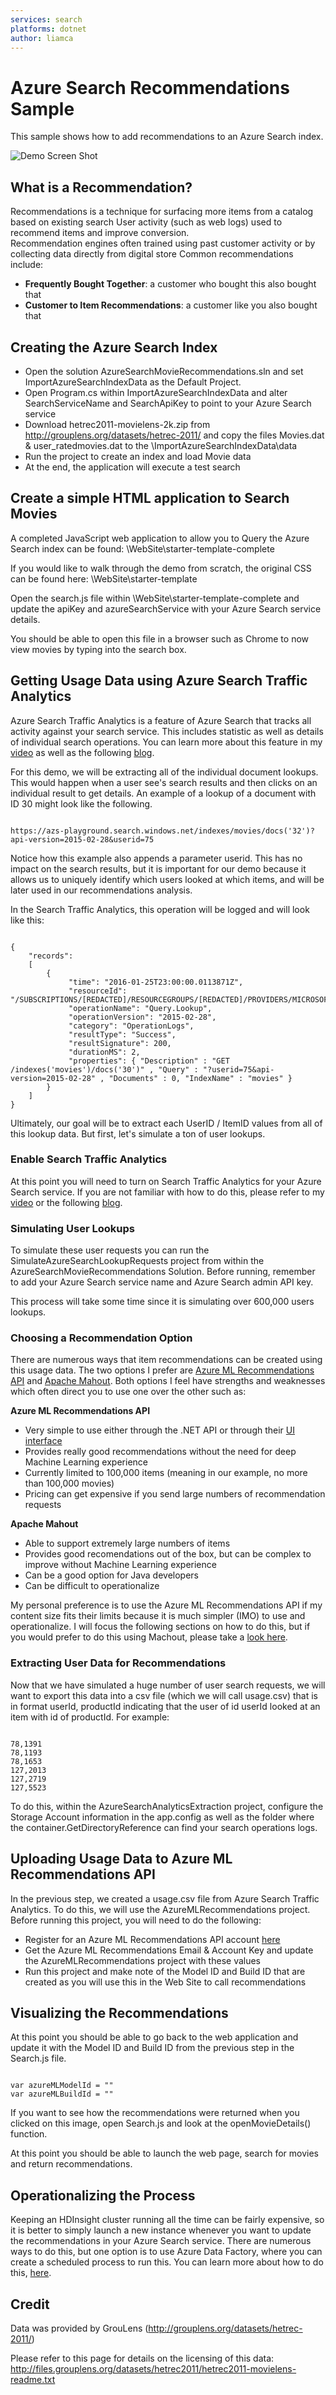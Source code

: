 ```yaml
---
services: search
platforms: dotnet
author: liamca
---
```


# Azure Search Recommendations Sample

This sample shows how to add recommendations to an Azure Search index.  

![Demo Screen Shot](https://raw.githubusercontent.com/liamca/azure-search-recommendations/master/product_recommendations.png)

## What is a Recommendation?

Recommendations is a technique for surfacing more items from a catalog based on existing search User activity (such as web logs) used to recommend items and improve conversion.  
Recommendation engines often trained using past customer activity or by collecting data directly from digital store
Common recommendations include: 
- <b>Frequently Bought Together</b>: a customer who bought this also bought that
- <b>Customer to Item Recommendations</b>: a customer like you also bought that

## Creating the Azure Search Index

- Open the solution AzureSearchMovieRecommendations.sln and set ImportAzureSearchIndexData as the Default Project.  
- Open Program.cs within ImportAzureSearchIndexData and alter SearchServiceName and SearchApiKey to point to your Azure Search service
- Download hetrec2011-movielens-2k.zip from http://grouplens.org/datasets/hetrec-2011/ and copy the files Movies.dat & user_ratedmovies.dat to the \ImportAzureSearchIndexData\data
- Run the project to create an index and load Movie data 
- At the end, the application will execute a test search

## Create a simple HTML application to Search Movies

A completed JavaScript web application to allow you to Query the Azure Search index can be found: 
\WebSite\starter-template-complete

If you would like to walk through the demo from scratch, the original CSS can be found here:
\WebSite\starter-template

Open the search.js file within \WebSite\starter-template-complete and update the apiKey and azureSearchService with your Azure Search service details.

You should be able to open this file in a browser such as Chrome to now view movies by typing into the search box.

## Getting Usage Data using Azure Search Traffic Analytics
Azure Search Traffic Analytics is a feature of Azure Search that tracks all activity against your search service.  This includes statistic as well as details of individual search operations.  You can learn more about this feature in my [video](https://channel9.msdn.com/Shows/Data-Exposed/Custom-Analyzers-Search-Analytics--Portal-Querying-in-Azure-Search) as well as the following [blog](https://azure.microsoft.com/en-us/documentation/articles/search-traffic-analytics/).

For this demo, we will be extracting all of the individual document lookups.  This would happen when a user see's search results and then clicks on an individual result to get details.  An example of a lookup of a document with ID 30 might look like the following.
<pre><code>
https://azs-playground.search.windows.net/indexes/movies/docs('32')?api-version=2015-02-28&userid=75
</code></pre>
Notice how this example also appends a parameter userid.  This has no impact on the search results, but it is important for our demo because it allows us to uniquely identify which users looked at which items, and will be later used in our recommendations analysis.

In the Search Traffic Analytics, this operation will be logged and will look like this:
<pre><code>
{
	"records": 
	[
		{
			 "time": "2016-01-25T23:00:00.0113871Z",
			 "resourceId": "/SUBSCRIPTIONS/[REDACTED]/RESOURCEGROUPS/[REDACTED]/PROVIDERS/MICROSOFT.SEARCH/SEARCHSERVICES/[REDACTED]",
			 "operationName": "Query.Lookup",
			 "operationVersion": "2015-02-28",
			 "category": "OperationLogs",
			 "resultType": "Success",
			 "resultSignature": 200,
			 "durationMS": 2,
			 "properties": { "Description" : "GET /indexes('movies')/docs('30')" , "Query" : "?userid=75&api-version=2015-02-28" , "Documents" : 0, "IndexName" : "movies" }
		}
	]
}
</code></pre>

Ultimately, our goal will be to extract each UserID / ItemID values from all of this lookup data.  But first, let's simulate a ton of user lookups.

### Enable Search Traffic Analytics

At this point you will need to turn on Search Traffic Analytics for your Azure Search service.  If you are not familiar with how to do this, please refer to my [video](https://channel9.msdn.com/Shows/Data-Exposed/Custom-Analyzers-Search-Analytics--Portal-Querying-in-Azure-Search) or the following [blog](https://azure.microsoft.com/en-us/documentation/articles/search-traffic-analytics/).

### Simulating User Lookups

To simulate these user requests you can run the SimulateAzureSearchLookupRequests project from within the AzureSearchMovieRecommendations Solution.  Before running, remember to add your Azure Search service name and Azure Search admin API key.  

This process will take some time since it is simulating over 600,000 users lookups.  

### Choosing a Recommendation Option

There are numerous ways that item recommendations can be created using this usage data.  The two options I prefer are [Azure ML Recommendations API](http://datamarket.azure.com/dataset/amla/recommendations) and [Apache Mahout](http://mahout.apache.org/).  Both options I feel have strengths and weaknesses which often direct you to use one over the other such as:

<b>Azure ML Recommendations API</b>
- Very simple to use either through the .NET API or through their [UI interface](http://recommendations.azurewebsites.net)
- Provides really good recommendations without the need for deep Machine Learning experience
- Currently limited to 100,000 items (meaning in our example, no more than 100,000 movies)
- Pricing can get expensive if you send large numbers of recommendation requests 

<b>Apache Mahout</b>
- Able to support extremely large numbers of items 
- Provides good recomendations out of the box, but can be complex to improve without Machine Learning experience
- Can be a good option for Java developers
- Can be difficult to operationalize

My personal preference is to use the Azure ML Recommendations API if my content size fits their limits because it is much simpler (IMO) to use and operationalize.  I will focus the following sections on how to do this, but if you would prefer to do this using Machout, please take a [look here](https://github.com/liamca/azure-search-recommendations/tree/master/MahoutOutputLoader).

### Extracting User Data for Recommendations

Now that we have simulated a huge number of user search requests, we will want to export this data into a csv file (which we will call usage.csv) that is in format userId, productId indicating that the user of id userId looked at an item with id of productId. For example:

<pre><code>
78,1391
78,1193
78,1653
127,2013
127,2719
127,5523
</code></pre>

To do this, within the AzureSearchAnalyticsExtraction project, configure the Storage Account information in the app.config as well as the folder where the container.GetDirectoryReference can find your search operations logs.

## Uploading Usage Data to Azure ML Recommendations API

In the previous step, we created a usage.csv file from Azure Search Traffic Analytics.  To do this, we will use the AzureMLRecommendations project.  Before running this project, you will need to do the following:

- Register for an Azure ML Recommendations API account [here](http://datamarket.azure.com/dataset/amla/recommendations)
- Get the Azure ML Recommendations Email & Account Key and update the AzureMLRecommendations project with these values
- Run this project and make note of the Model ID and Build ID that are created as you will use this in the Web Site to call recommendations

## Visualizing the Recommendations

At this point you should be able to go back to the web application and update it with the Model ID and Build ID from the previous step in the Search.js file.

<pre><code>
var azureMLModelId = ""
var azureMLBuildId = ""
</code></pre>

If you want to see how the recommendations were returned when you clicked on this image, open Search.js and look at the openMovieDetails() function.

At this point you should be able to launch the web page, search for movies and return recommendations.

## Operationalizing the Process
Keeping an HDInsight cluster running all the time can be fairly expensive, so it is better to simply launch a new instance whenever you want to update the recommendations in your Azure Search service.  There are numerous ways to do this, but one option is to use Azure Data Factory, where you can create a scheduled process to run this.  You can learn more about how to do this, [here](https://azure.microsoft.com/en-in/documentation/articles/data-factory-map-reduce/).

## Credit

Data was provided by GrouLens (http://grouplens.org/datasets/hetrec-2011/)

Please refer to this page for details on the licensing of this data: http://files.grouplens.org/datasets/hetrec2011/hetrec2011-movielens-readme.txt


